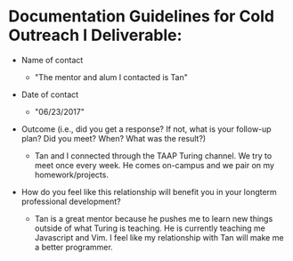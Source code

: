 # Documentation Guidelines for Cold Outreach I Deliverable:

* Name of contact
  * "The mentor and alum I contacted is Tan"

* Date of contact
  * "06/23/2017"

* Outcome (i.e., did you get a response? If not, what is your follow-up plan? Did you meet? When? What was the result?)

  *  Tan and I connected through the TAAP Turing channel. We try to meet once every week. He comes on-campus and we pair on my homework/projects.

* How do you feel like this relationship will benefit you in your longterm professional development? 

  *  Tan is a great mentor because he pushes me to learn new things outside of what Turing is teaching. He is currently teaching me Javascript and Vim. I feel like my relationship with Tan will make me a better programmer.
